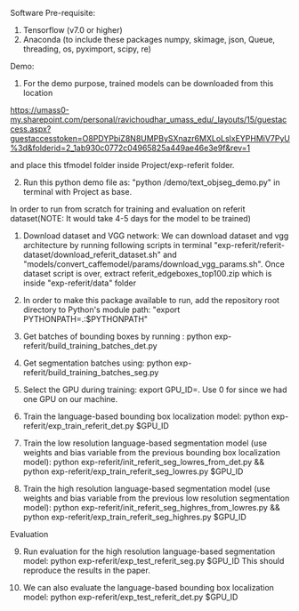 Software Pre-requisite:
1. Tensorflow (v7.0 or higher)
2. Anaconda (to include these packages numpy, skimage, json, Queue, threading, os, pyximport, scipy, re)

Demo:
1. For the demo purpose, trained models can be downloaded from this location

https://umass0-my.sharepoint.com/personal/ravichoudhar_umass_edu/_layouts/15/guestaccess.aspx?guestaccesstoken=O8PDYPbiZ8N8UMPBySXnazr6MXLoLslxEYPHMiV7PyU%3d&folderid=2_1ab930c0772c04965825a449ae46e3e9f&rev=1

and place this tfmodel folder inside Project/exp-referit folder.

2. Run this python demo file as: "python /demo/text_objseg_demo.py" in terminal with Project as base.


In order to run from scratch for training and evaluation on referit dataset(NOTE: It would take 4-5 days for the model to be trained)
1. Download dataset and VGG network: We can download dataset and vgg architecture by running following scripts in terminal "exp-referit/referit-dataset/download_referit_dataset.sh" and "models/convert_caffemodel/params/download_vgg_params.sh". Once dataset script is over, extract referit_edgeboxes_top100.zip which is inside "exp-referit/data" folder

2. In order to make this package available to run, add the repository root directory to Python's module path: "export PYTHONPATH=.:$PYTHONPATH" 

3. Get batches of bounding boxes by running : python exp-referit/build_training_batches_det.py

4. Get segmentation batches using: python exp-referit/build_training_batches_seg.py

5. Select the GPU during training: export GPU_ID=<gpu id>. Use 0 for <gpu id> since we had one GPU on our machine.

6. Train the language-based bounding box localization model: python exp-referit/exp_train_referit_det.py $GPU_ID

7. Train the low resolution language-based segmentation model (use weights and bias variable from the previous bounding box localization model): python exp-referit/init_referit_seg_lowres_from_det.py && python exp-referit/exp_train_referit_seg_lowres.py $GPU_ID

8. Train the high resolution language-based segmentation model (use weights and bias variable from the previous low resolution segmentation model): python exp-referit/init_referit_seg_highres_from_lowres.py && python exp-referit/exp_train_referit_seg_highres.py $GPU_ID


Evaluation

9. Run evaluation for the high resolution language-based segmentation model:
python exp-referit/exp_test_referit_seg.py $GPU_ID
This should reproduce the results in the paper.

10. We can also evaluate the language-based bounding box localization model:
python exp-referit/exp_test_referit_det.py $GPU_ID
